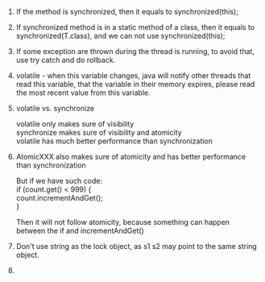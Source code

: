 1. If the method is synchronized, then it equals to synchronized(this);  

2. If synchronized method is in a static method of a class, then it equals to synchronized(T.class), and we can not use synchronized(this);  

3. If some exception are thrown during the thread is running, to avoid that, use try catch and do rollback.  

4. volatile - when this variable changes, java will notify other threads that read this variable, that the variable in their memory expires, please read the most recent value from this variable.

5. volatile vs. synchronize  

    volatile only makes sure of visibility  
    synchronize makes sure of visibility and atomicity  
    volatile has much better performance than synchronization
    
    
6. AtomicXXX also makes sure of atomicity and has better performance than synchronization   


      But if we have such code:  
      if (count.get() < 999) {  
          count.incrementAndGet();  
      }  
  
  
    Then it will not follow atomicity, because something can happen between the if and incrementAndGet()

7. Don't use string as the lock object, as s1 s2 may point to the same string object.  

8. 
